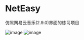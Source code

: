 # NetEasy
仿照网易云音乐(2.9.0)界面的练习项目

![image](https://github.com/xoder-me/NetEasy/raw/master/screenshots/a.png)
![image](https://github.com/xoder-me/NetEasy/raw/master/screenshots/b.png)
